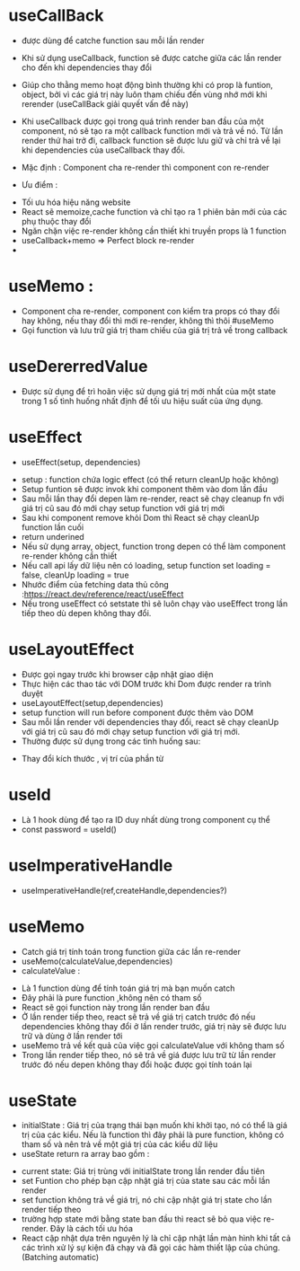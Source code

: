 # useCallBack
- được dùng để catche function sau mỗi lần render
- Khi sử dụng useCallback, function sẽ được catche giữa các lần render cho đến khi dependencies thay đổi
- Giúp cho thằng memo hoạt động bình thường khi có prop là funtion, object, bởi vì các giá trị này luôn tham chiếu đến vùng nhớ mới khi rerender (useCallBack giải quyết vấn đề này)
- Khi useCallback được gọi trong quá trình render ban đầu của một component, nó sẽ tạo ra một callback function mới và trả về nó. Từ lần render thứ hai trở đi, callback function sẽ được lưu giữ và chỉ trả về lại khi dependencies của useCallback thay đổi.

- Mặc định : Component cha re-render thì component con re-render

- Ưu điểm :
+ Tối ưu hóa hiệu năng website
+ React sẽ memoize,cache function và chỉ tạo ra 1 phiên bản mới của các phụ thuộc thay đổi
+ Ngăn chặn việc re-render không cần thiết khi truyền props là 1 function
+ useCallback+memo => Perfect block re-render
+ 



# useMemo : 
- Component cha re-render, component con kiểm tra props có thay đổi hay không, nếu thay đổi thì mới re-render, không thì thôi
#useMemo
- Gọi function và lưu trữ giá trị tham chiếu của giá trị trả về trong callback

# useDererredValue
- Được sử dụng để trì hoãn việc sử dụng giá trị mới nhất của một state trong 1 số tình huống nhất định để tối ưu hiệu suất của ứng dụng.

# useEffect
- useEffect(setup, dependencies)
+ setup : function chứa logic effect (có thể return cleanUp hoặc không)
+ Setup funtion sẽ được invok khi component thêm vào dom lần đầu
+ Sau mỗi lần thay đổi depen làm re-render, react sẽ chạy cleanup fn với giá trị cũ sau đó mới chạy setup function với giá trị mới
+ Sau khi component remove khỏi Dom thì React sẽ chạy cleanUp function lần cuối
+ return underined
+ Nếu sử dụng array, object, function trong depen có thể làm component re-render không cần thiết
+ Nếu call api lấy dữ liệu nên có loading, setup function set loading = false, cleanUp loading = true
+ Nhước điểm của fetching data thủ công :https://react.dev/reference/react/useEffect
+ Nếu trong useEffect có setstate thì sẽ luôn chạy vào useEffect trong lần tiếp theo dù depen không thay đổi.
# useLayoutEffect
- Được gọi ngay trước khi browser cập nhật giao diện
- Thực hiện các thao tác với DOM trước khi Dom được render ra trình duyệt
- useLayoutEffect(setup,dependencies)
- setup function will run before component được thêm vào DOM
- Sau mỗi lần render với dependencies thay đổi, react sẽ chạy cleanUp với giá trị cũ sau đó mới chạy setup function với giá trị mới.
- Thường được sử dụng trong các tình huống sau:
+ Thay đổi kích thước , vị trí của phần từ
# useId
- Là 1 hook dùng để tạo ra ID duy nhất dùng trong component cụ thể
- const password = useId()
# useImperativeHandle
- useImperativeHandle(ref,createHandle,dependencies?)

# useMemo
- Catch giá trị tính toán trong function giữa các lần re-render
- useMemo(calculateValue,dependencies)
- calculateValue :
+ Là 1 function dùng để tính toán giá trị mà bạn muốn catch
+ Đây phải là pure function ,không nên có tham số
+ React sẽ gọi function này trong lần render ban đầu
+ Ở lần render tiếp theo, react sẽ trả về giá trị catch trước đó nếu dependencies không thay đổi ở lần render trước, giá trị này sẽ được lưu trữ và dùng ở lần render tới
+ useMemo trả về kết quả của việc gọi calculateValue với không tham số
+ Trong lần render tiếp theo, nó sẽ trả về giá được lưu trữ từ lần render trước đó nếu depen không thay đổi hoặc được gọi tính toán lại


# useState
- initialState : Giá trị của trạng thái bạn muốn khi khởi tạo, nó có thể là giá trị của các kiểu. Nếu là function thì đây phải là pure function, không có tham số và nên trả về một giá trị của các kiểu dữ liệu
- useState return ra array bao gồm :
+ current state: Giá trị trùng với initialState trong lần render đầu tiên
+ set Funtion cho phép bạn cập nhật giá trị của state sau các mỗi lần render
+ set function không trả về giá trị, nó chi cập nhật giá trị state cho lần render tiếp theo
+ trường hợp state mới bằng state ban đầu thì react sẽ bỏ qua việc re-render. Đây là cách tối ưu hóa
+ React cập nhật dựa trên nguyên lý là chỉ cập nhật lần màn hình khi tất cả các trình xử lý sự kiện đã chạy và đã gọi các hàm thiết lập của chúng. (Batching automatic)
